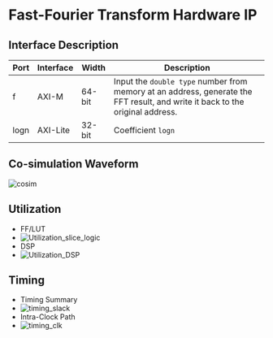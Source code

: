 # Fast-Fourier Transform Hardware IP

## Interface Description

| Port | Interface | Width | Description |
| ---- | --------- | ----- | ----------- |
| f    | AXI-M     | 64-bit| Input the `double type` number from memory at an address, generate the FFT result, and write it back to the original address. |
| logn | AXI-Lite  | 32-bit| Coefficient `logn` |

## Co-simulation Waveform

![cosim](https://github.com/vic9112/PQC_Falcon/assets/137171415/5386d757-343f-48f9-ac84-1f1b24a64569)

## Utilization

- FF/LUT
- ![Utilization_slice_logic](https://github.com/vic9112/PQC_Falcon/assets/137171415/2674009e-dd9b-4f32-af05-2655ff69a560)
- DSP
- ![Utilization_DSP](https://github.com/vic9112/PQC_Falcon/assets/137171415/7330c709-17ae-4553-a2ce-ae3a218e8de6)

## Timing

- Timing Summary
- ![timing_slack](https://github.com/vic9112/PQC_Falcon/assets/137171415/f3367de3-e3ef-42f6-8abc-40b4c83dae37)
- Intra-Clock Path
- ![timing_clk](https://github.com/vic9112/PQC_Falcon/assets/137171415/7cfc3cc0-3253-4a1e-8ae6-2194a5db1236)
